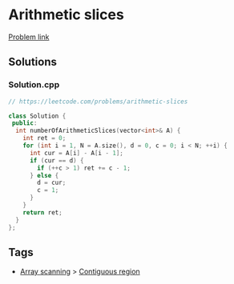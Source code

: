 # Arithmetic slices

[Problem link](https://leetcode.com/problems/arithmetic-slices)

## Solutions


### Solution.cpp
```cpp
// https://leetcode.com/problems/arithmetic-slices

class Solution {
 public:
  int numberOfArithmeticSlices(vector<int>& A) {
    int ret = 0;
    for (int i = 1, N = A.size(), d = 0, c = 0; i < N; ++i) {
      int cur = A[i] - A[i - 1];
      if (cur == d) {
        if (++c > 1) ret += c - 1;
      } else {
        d = cur;
        c = 1;
      }
    }
    return ret;
  }
};
```
## Tags

* [Array scanning](/Collections/array-scanning.md#array-scanning) > [Contiguous region](/Collections/array-scanning.md#contiguous-region)
